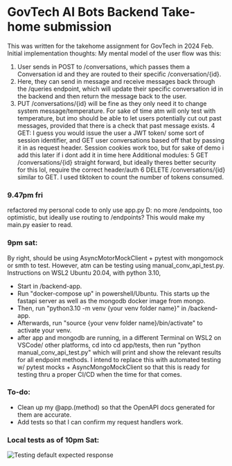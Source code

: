 # GovTech AI Bots Backend Take-home submission
This was written for the takehome assignment for GovTech in 2024 Feb.
Initial implementation thoughts:
My mental model of the user flow was this:
1. User sends in POST to /conversations, which passes them a Conversation id and they are routed to their specific /conversation/{id}.
2. Here, they can send in message and receive messages back through the /queries endpoint, which will update their specific
conversation id in the backend and then return the message back to the user.
3. PUT /conversations/{id} will be fine as they only need it to change system message/temperature. For sake of time atm will only
test with temperature, but imo should be able to let users potentially cut out past messages, provided that there is a check that past message exists.
4 GET: I guess you would issue the user a JWT token/ some sort of session identifier, and GET user conversations based off that
by passing it in as request header. Session cookies work too, but for sake of demo i add this later if i dont add it in time here
Additional modules:
5 GET /conversations/{id} straight forward, but ideally theres better security for this lol, require the correct header/auth
6 DELETE /conversations/{id} similar to GET.
I used tiktoken to count the number of tokens consumed.

### 9.47pm fri
 refactored my personal code to only use app.py D: no more /endpoints, too optimistic, but ideally use routing to /endpoints?
 This would make my main.py easier to read.
### 9pm sat:
By right, should be using AsyncMotorMockClient + pytest with mongomock or smth to test.
However, atm can be testing using manual_conv_api_test.py.
Instructions on WSL2 Ubuntu 20.04, with python 3.10,
- Start in /backend-app.
- Run "docker-compose up" in powershell/Ubuntu. This starts up the fastapi server as well as the mongodb docker image from mongo.
- Then, run "python3.10 -m venv {your venv folder name}" in /backend-app.
- Afterwards, run "source {your venv folder name}/bin/activate" to activate your venv.
- after app and mongodb are running, in a different Terminal on WSL2 on VSCode/ other platforms, 
  cd into cd app/tests, then run "python manual_conv_api_test.py" which will print and show the relevant results for all 
  endpoint methods.
I intend to replace this with automated testing w/ pytest mocks + AsyncMongoMockClient so that this is ready for testing thru
a proper CI/CD when the time for that comes.


### To-do:
- Clean up my @app.(method) so that the OpenAPI docs generated for them are accurate.
- Add tests so that I can confirm my request handlers work.
### Local tests as of 10pm Sat:
![Testing default expected response](https://imgur.com/a/9iNuZ8K)